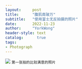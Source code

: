 ```yaml
---
layout:     post
title:      "腹肌南玻万"
subtitle:   "使用富士无反拍摄的照片"
date:       2022-11-23
author:     "YorkWong"
header-style: text
catalog:      true
tags:
- Photograph
---
```


![](https://pic.imgdb.cn/item/637de24a16f2c2beb1086488.jpg)
<small class="img-hint">第一张拍的比较满意的照片</small>



